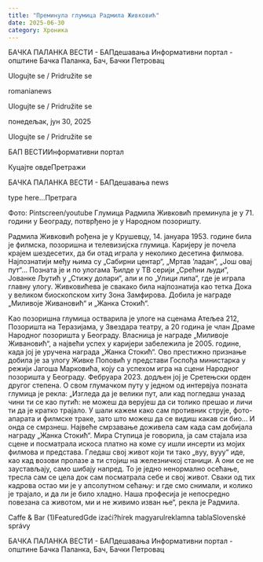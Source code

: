 ```yaml
---
title: "Преминула глумица Радмила Живковић"
date: 2025-06-30
category: Хроника
---
```


БАЧКА ПАЛАНКА ВЕСТИ - БАПдешавања Информативни портал - општине Бачка Паланка, Бач, Бачки Петровац

Ulogujte se / Pridružite se

romanianews

Ulogujte se / Pridružite se

понедељак, јун 30, 2025

Ulogujte se / Pridružite se

БАП ВЕСТИИнформативни портал

Куцајте овдеПретражи

БАЧКА ПАЛАНКА ВЕСТИ - БАПдешавања news

type here...Претрага

Фото: Pintscreen/youtube
            Глумица Радмила Живковић преминула је у 71. години у Београду, потврђено је у Народном позоришту.

Радмила Живковић рођена је у Крушевцу, 14. јануара 1953. године била је филмска, позоришна и телевизијска глумица.
Каријеру је почела крајем шездесетих, да би отад играла у неколико десетина филмова. Најпознатији међу њима су „Сабирни центар“, „Мртав ’ладан“, „Још овај пут“…
Позната је и по улогама Ђилде у ТВ серији „Срећни људи“, Јованке Љутић у „Стижу долари“, али и по „Улици липа“, где је играла главну улогу. Живковићева је свакако била најпознатија као тетка Дока у великом биоскопском хиту Зона Замфирова. Добила је награде „Миливоје Живановић“ и „Жанка Стокић“.


Kao позоришна глумица остварила је улоге на сценама Атељеа 212, Позоришта на Теразијама, у Звездара театру, a 20 година је члан Драме Народног позоришта у Београду. Власница је награде „Миливоје Живановић“, a највећи успех у каријери забележила је 2005. године, када joj је уручена награда „Жанка Стокић“. Ово престижно признање добила је за улогу Живке Поповић у представи Госпођа министарка у режији Јагоша Марковића, коју са успехом игра на сцени Народног позоришта у Београду.
Фебруара 2023. додљен јој је Сретењски орден другог степена. О свом глумачком путу у једном од интервјуа позната глумица је рекла:
„Изгледа да је велики пут, али кад погледаш уназад чини ти се као путић: не можеш да верујеш да си толико прешао и личи ти да је кратко трајало. У шали кажем како сам противник струје, фото-апарата и филмске траке, зато што можеш да се видиш какав си био… И онда се смрзнеш. Највеће смрзавање доживела сам када сам добијала награду „Жанка Стокић“. Мира Ступица је говорила, ја сам стајала иза сцене и посматрала искоса платно на коме су ишли инсерти из мојих филмова и представа. Гледаш свој живот који ти тако „вуу, вууу“ иде, као кад возови пролазе а ти стојиш на железничкој станици. А они се не заустављају, само шибају напред. То је једно ненормално осећање, тресла сам се цела док сам посматрала себе и свој живот. Сваки од тих кадрова остао ми је у апсолутном сећању: и где смо снимали, и колико је трајало, и да ли је било хладно. Наша професија је непосредно повезана са животом, ми и не живимо изван ње“, рекла је Радмила.

Caffe & Bar (1)FeaturedGde izaći?hírek magyarulreklamna tablaSlovenské správy

БАЧКА ПАЛАНКА ВЕСТИ - БАПдешавања Информативни портал - општине Бачка Паланка, Бач, Бачки Петровац
